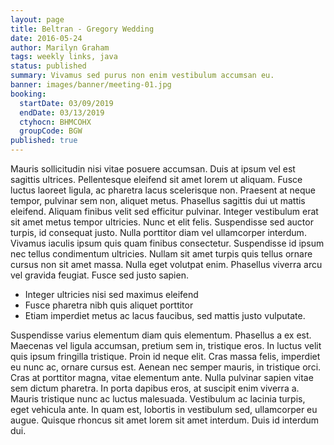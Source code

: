 ```yaml
---
layout: page
title: Beltran - Gregory Wedding
date: 2016-05-24
author: Marilyn Graham
tags: weekly links, java
status: published
summary: Vivamus sed purus non enim vestibulum accumsan eu.
banner: images/banner/meeting-01.jpg
booking:
  startDate: 03/09/2019
  endDate: 03/13/2019
  ctyhocn: BHMCOHX
  groupCode: BGW
published: true
---
```

Mauris sollicitudin nisi vitae posuere accumsan. Duis at ipsum vel est sagittis ultrices. Pellentesque eleifend sit amet lorem ut aliquam. Fusce luctus laoreet ligula, ac pharetra lacus scelerisque non. Praesent at neque tempor, pulvinar sem non, aliquet metus. Phasellus sagittis dui ut mattis eleifend. Aliquam finibus velit sed efficitur pulvinar. Integer vestibulum erat sit amet metus tempor ultricies.
Nunc et elit felis. Suspendisse sed auctor turpis, id consequat justo. Nulla porttitor diam vel ullamcorper interdum. Vivamus iaculis ipsum quis quam finibus consectetur. Suspendisse id ipsum nec tellus condimentum ultricies. Nullam sit amet turpis quis tellus ornare cursus non sit amet massa. Nulla eget volutpat enim. Phasellus viverra arcu vel gravida feugiat. Fusce sed justo sapien.

* Integer ultricies nisi sed maximus eleifend
* Fusce pharetra nibh quis aliquet porttitor
* Etiam imperdiet metus ac lacus faucibus, sed mattis justo vulputate.

Suspendisse varius elementum diam quis elementum. Phasellus a ex est. Maecenas vel ligula accumsan, pretium sem in, tristique eros. In luctus velit quis ipsum fringilla tristique. Proin id neque elit. Cras massa felis, imperdiet eu nunc ac, ornare cursus est. Aenean nec semper mauris, in tristique orci. Cras at porttitor magna, vitae elementum ante. Nulla pulvinar sapien vitae sem dictum pharetra. In porta dapibus eros, at suscipit enim viverra a. Mauris tristique nunc ac luctus malesuada. Vestibulum ac lacinia turpis, eget vehicula ante. In quam est, lobortis in vestibulum sed, ullamcorper eu augue. Quisque rhoncus sit amet lorem sit amet interdum. Duis id interdum dui.
